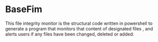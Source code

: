 # BaseFim
This file integrity monitor is the structural code written in powershell to generate a program that monitors that content of designated files , and alerts users if any files have been changed, deleted or added.
